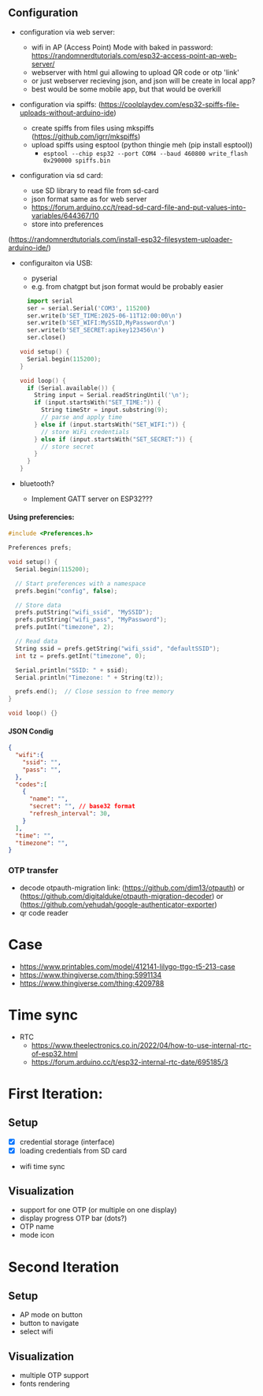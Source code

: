 ## Configuration

- configuration via web server:
  - wifi in AP (Access Point) Mode with baked in password:
    https://randomnerdtutorials.com/esp32-access-point-ap-web-server/
  - webserver with html gui allowing to upload QR code or otp 'link'
  - or just webserver recieving json, and json will be create in local app?
  - best would be some mobile app, but that would be overkill

- configuration via spiffs: (https://coolplaydev.com/esp32-spiffs-file-uploads-without-arduino-ide)
  - create spiffs from files using mkspiffs (https://github.com/igrr/mkspiffs)
  - upload spiffs using esptool  (python thingie meh (pip install esptool))
    - `esptool --chip esp32 --port COM4 --baud 460800 write_flash 0x290000 spiffs.bin`

- configuration via sd card:
  - use SD library to read file from sd-card
  - json format same as for web server
  - https://forum.arduino.cc/t/read-sd-card-file-and-put-values-into-variables/644367/10
  - store into preferences

(https://randomnerdtutorials.com/install-esp32-filesystem-uploader-arduino-ide/)
- configuraiton via USB:
  - pyserial
  - e.g. from chatgpt but json format would be probably easier
  ```python
    import serial
    ser = serial.Serial('COM3', 115200)
    ser.write(b'SET_TIME:2025-06-11T12:00:00\n')
    ser.write(b'SET_WIFI:MySSID,MyPassword\n')
    ser.write(b'SET_SECRET:apikey123456\n')
    ser.close()
  ```

  ```c
  void setup() {
    Serial.begin(115200);
  }

  void loop() {
    if (Serial.available()) {
      String input = Serial.readStringUntil('\n');
      if (input.startsWith("SET_TIME:")) {
        String timeStr = input.substring(9);
        // parse and apply time
      } else if (input.startsWith("SET_WIFI:")) {
        // store WiFi credentials
      } else if (input.startsWith("SET_SECRET:")) {
        // store secret
      }
    }
  }
  ```

- bluetooth?
  - Implement GATT server on ESP32???


#### Using preferencies:

```c
#include <Preferences.h>

Preferences prefs;

void setup() {
  Serial.begin(115200);

  // Start preferences with a namespace
  prefs.begin("config", false);

  // Store data
  prefs.putString("wifi_ssid", "MySSID");
  prefs.putString("wifi_pass", "MyPassword");
  prefs.putInt("timezone", 2);

  // Read data
  String ssid = prefs.getString("wifi_ssid", "defaultSSID");
  int tz = prefs.getInt("timezone", 0);

  Serial.println("SSID: " + ssid);
  Serial.println("Timezone: " + String(tz));

  prefs.end();  // Close session to free memory
}

void loop() {}
```

#### JSON Condig

```json
{
  "wifi":{
    "ssid": "",
    "pass": "",
  },
  "codes":[
    {
      "name": "",
      "secret": "", // base32 format
      "refresh_interval": 30,
    }
  ],
  "time": "",
  "timezone": "",
}
```


### OTP transfer
- decode otpauth-migration link: (https://github.com/dim13/otpauth) or (https://github.com/digitalduke/otpauth-migration-decoder) or (https://github.com/yehudah/google-authenticator-exporter)
- qr code reader



# Case
- https://www.printables.com/model/412141-lilygo-ttgo-t5-213-case
- https://www.thingiverse.com/thing:5991134
- https://www.thingiverse.com/thing:4209788


# Time sync

- RTC
  - https://www.theelectronics.co.in/2022/04/how-to-use-internal-rtc-of-esp32.html
  - https://forum.arduino.cc/t/esp32-internal-rtc-date/695185/3


# First Iteration:
  
## Setup

  - [x] credential storage (interface)
  - [x] loading credentials from SD card
  - wifi time sync

## Visualization
  - support for one OTP (or multiple on one display)
  - display progress OTP bar (dots?)
  - OTP name
  - mode icon

# Second Iteration

## Setup
  - AP mode on button
  - button to navigate
  - select wifi

## Visualization
  - multiple OTP support
  - fonts rendering